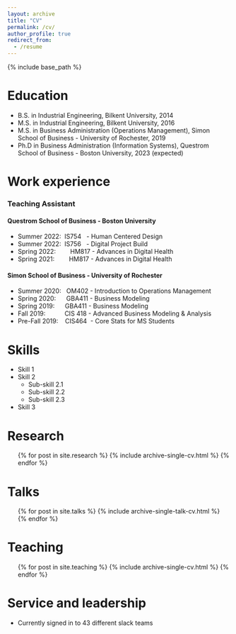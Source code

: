 ```yaml
---
layout: archive
title: "CV"
permalink: /cv/
author_profile: true
redirect_from:
  - /resume
---
```


{% include base_path %}

Education
======
* B.S. in Industrial Engineering, Bilkent University, 2014
* M.S. in Industrial Engineering, Bilkent University, 2016
* M.S. in Business Administration (Operations Management), Simon School of Business - University of Rochester, 2019
* Ph.D in Business Administration (Information Systems), Questrom School of Business - Boston University, 2023 (expected)

Work experience
======
### Teaching Assistant
#### Questrom School of Business - Boston University
* Summer 2022:&nbsp;  IS754 &nbsp;&nbsp;- Human Centered Design
* Summer 2022:&nbsp; IS756 &nbsp;&nbsp;- Digital Project Build
* Spring 2022:&nbsp;&ensp; &emsp; HM817 - Advances in Digital Health
* Spring 2021:&nbsp;&ensp; &emsp; HM817 - Advances in Digital Health

#### Simon School of Business - University of Rochester
* Summer 2020: &nbsp; OM402 - Introduction to Operations Management
* Spring 2020: &nbsp;&nbsp;&nbsp;&nbsp; GBA411 - Business Modeling
* Spring 2019: &nbsp;&nbsp;&nbsp;&nbsp; GBA411 - Business Modeling
* Fall 2019: &nbsp;&nbsp;&nbsp;&nbsp;&nbsp;&nbsp;&nbsp;&nbsp;&nbsp; CIS 418 - Advanced Business Modeling & Analysis
* Pre-Fall 2019: &nbsp;&nbsp;&nbsp;CIS464 &nbsp;- Core Stats for MS Students

Skills
======
* Skill 1
* Skill 2
  * Sub-skill 2.1
  * Sub-skill 2.2
  * Sub-skill 2.3
* Skill 3

Research
======
  <ul>{% for post in site.research %}
    {% include archive-single-cv.html %}
  {% endfor %}</ul>
  
Talks
======
  <ul>{% for post in site.talks %}
    {% include archive-single-talk-cv.html %}
  {% endfor %}</ul>
  
Teaching
======
  <ul>{% for post in site.teaching %}
    {% include archive-single-cv.html %}
  {% endfor %}</ul>
  
Service and leadership
======
* Currently signed in to 43 different slack teams
